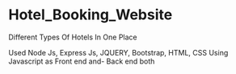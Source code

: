 # Hotel_Booking_Website
Different Types Of Hotels In One Place

Used Node Js, Express Js, JQUERY, Bootstrap, HTML, CSS
 Using Javascript as Front end and- Back end both
